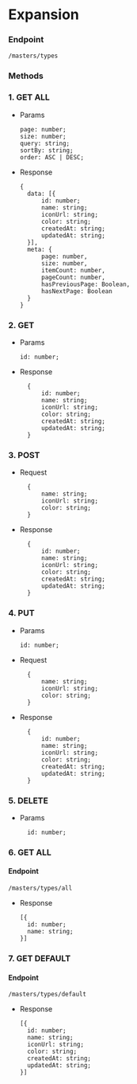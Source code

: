 # **Expansion**

### Endpoint

```
/masters/types
```

### Methods

### 1. GET ALL

- Params

  ```
  page: number;
  size: number;
  query: string;
  sortBy: string;
  order: ASC | DESC;
  ```

- Response

  ```
  {
    data: [{
        id: number;
        name: string;
        iconUrl: string;
        color: string;
        createdAt: string;
        updatedAt: string;
    }],
    meta: {
        page: number,
        size: number,
        itemCount: number,
        pageCount: number,
        hasPreviousPage: Boolean,
        hasNextPage: Boolean
    }
  }
  ```

### 2. GET

- Params

  ```
  id: number;
  ```

- Response

  ```
    {
        id: number;
        name: string;
        iconUrl: string;
        color: string;
        createdAt: string;
        updatedAt: string;
    }
  ```

### 3. POST

- Request

  ```
    {
        name: string;
        iconUrl: string;
        color: string;
    }
  ```

- Response

  ```
    {
        id: number;
        name: string;
        iconUrl: string;
        color: string;
        createdAt: string;
        updatedAt: string;
    }
  ```

### 4. PUT

- Params

  ```
  id: number;
  ```

- Request

  ```
    {
        name: string;
        iconUrl: string;
        color: string;
    }
  ```

- Response

  ```
    {
        id: number;
        name: string;
        iconUrl: string;
        color: string;
        createdAt: string;
        updatedAt: string;
    }
  ```

### 5. DELETE

- Params

  ```
    id: number;
  ```

### 6. GET ALL

#### Endpoint

```
/masters/types/all
```

- Response

  ```
  [{
    id: number;
    name: string;
  }]
  ```

### 7. GET DEFAULT

#### Endpoint

```
/masters/types/default
```

- Response

  ```
  [{
    id: number;
    name: string;
    iconUrl: string;
    color: string;
    createdAt: string;
    updatedAt: string;
  }]
  ```
